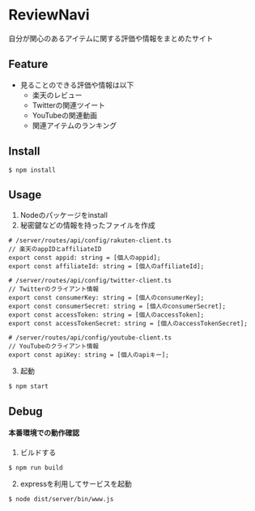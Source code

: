 # ReviewNavi

自分が関心のあるアイテムに関する評価や情報をまとめたサイト

## Feature
* 見ることのできる評価や情報は以下
  - 楽天のレビュー
  - Twitterの関連ツイート
  - YouTubeの関連動画
  - 関連アイテムのランキング

## Install

```
$ npm install
```

## Usage
1. Nodeのパッケージをinstall
2. 秘密鍵などの情報を持ったファイルを作成

  ```
  # /server/routes/api/config/rakuten-client.ts
  // 楽天のappIDとaffiliateID
  export const appid: string = [個人のappid];
  export const affiliateId: string = [個人のaffiliateId];

  # /server/routes/api/config/twitter-client.ts
  // Twitterのクライアント情報
  export const consumerKey: string = [個人のconsumerKey];
  export const consumerSecret: string = [個人のconsumerSecret];
  export const accessToken: string = [個人のaccessToken];
  export const accessTokenSecret: string = [個人のaccessTokenSecret];

  # /server/routes/api/config/youtube-client.ts
  // YouTubeのクライアント情報
  export const apiKey: string = [個人のapiキー];
  ```

3. 起動

  ```
  $ npm start
  ```

## Debug
#### 本番環境での動作確認
1. ビルドする

  ```
  $ npm run build
  ```

2. expressを利用してサービスを起動

  ```
  $ node dist/server/bin/www.js
  ```
